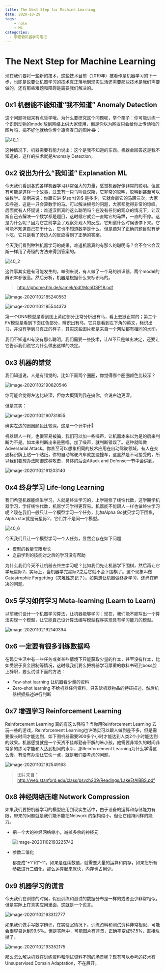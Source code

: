 ```yaml
---
title: The Next Step for Machine Learning
date: 2020-10-29
tags: 
	- note
	- ML
categories:
  - 李宏毅机器学习笔记
---
```


# The Next Step for Machine Learning

现在我们要将一些新的技术，这些技术目前（2019年）被看作是机器学习的下一步，也即是说要让机器学习的技术真正落地到现实生活还需要那些技术是我们需要做的，还有那些难题和障碍是需要我们解决的。



## 0x1 机器能不能知道“我不知道” Anomaly Detection

这个问题听起来有点哲学哦，为什么要研究这个问题呢，举个栗子：你可能训练一个识别动物的model放到网络上供大家使用，但是你以为网友只会给你上传动物的图片吗，搞不好他就给你传个凉宫春日的图片😂：

![40_1](images/chapter40_1.png)

这种情况下，机器需要有能力说出：这个是我不知道的东西。机器会回答这是我不知道的，这样的技术就是Anomaly Detection。



## 0x2 说出为什么“我知道” Explanation ML

今天我们看到各式各样机器学习非常强大的力量，感觉机器好像非常的聪明。但这有可能是这样一个故事，过去有一只马叫做汉斯，它非常的聪明，聪明到甚至可以做数学。举例来说：你跟它讲 $\sqrt{9}$ 是多少，它就会敲它的马蹄三次，大家欢呼道，这是一只会算数学的马。可以解决根号的问题，大家都觉得非常的惊叹。后面就有人怀疑说：难道汉斯真的这么聪明吗？在没有任何的观众的情况下，让汉斯自己去解决一个数学都是题目，这时候它就会一直踏它的马蹄，一直的不停。这是为什么呢？因为它之前学会了观察旁观人的反应，它知道什么时候该停下来。它可能不知道自己在干什么，它也不知道数学是什么，但是踏对了正确的题目就有萝卜吃，它只是看了旁边人的反应得到了正确的答案。

今天我们看到种种机器学习的成果，难道机器真的有那么的聪明吗？会不会它会汉斯一样用了奇怪的方法来得到答案的。

![40_2](images/chapter40_2.png)

这件事其实是有可能发生的，举例来说，有人做了一个马的辨识器，两个model的辨识率都很高。然后分析，机器是根据什么来标识马的。

> http://iphome.hhi.de/samek/pdf/MonDSP18.pdf

![image-20201102185240553](images/image-20201102185240553.png)

![image-20201102185544373](images/image-20201102185544373.png)

第一个DNN模型是看到图上黄红部分正常分析出有马，看上去挺正常的；第二个FV模型是看到下面红色部分，辨识出有马，它只是看到左下角的英文，标识出马，并没有学到马真正的样子，其实这些图片都是来自一个网站都有相同的水印。

我们不知道AI有没有那么聪明，我们需要一些技术，让AI不只是做出决定，还要让它告诉我们说它为什么做出这样的决定。



## 0x3 机器的错觉 

我们知道说，人是有错觉的，比如下面两个圈圈，你觉得哪个圈圈颜色比较深？

![image-20201102190820546](images/image-20201102190820546.png)

你可能会觉得左边比较深，但你大概猜到我在搞你，会说右边更深。

但是其实：

![image-20201102190731855](images/image-20201102190731855.png)

确实左边的圈圈颜色比较深，这是一个计中计🤣

机器跟人一样，也很容易被骗，我们可以加一些噪声，让机器本来以为是的后来判断为不是。如本来判断出来是熊喵，加了噪声，就判断错误了。这种就叫做 Adversarial Attack。你甚至可以想象相同的技术应用在自动驾驶领域，有人在交通标识牌上贴一个贴纸，你的自动驾驶汽车就加速撞车，这显然是不可接受的，所以我们要想办法防御这种攻击，具体的后面Attack and Defense一节中会讲到。

![image-20201102191203140](images/image-20201102191203140.png)



## 0x4 终身学习 Life-long Learning

我们希望机器能终生学习。人就是终生学习的，上学期修了线性代数，这学期学机器学习，学好线性代数，机器学习学得更容易。机器能不能跟人一样也做终生学习呢？现在我们一般只让一个模型学习一个任务，比如Alpha Go就只学习下围棋，Alpha star就是玩星际2，它们并不是同一个模型。

![40_6](images/chapter40_6.png)

今天我们只让一个模型学习一个人任务，显然会存在如下问题

- 模型的数量无限增长
- 之前学到的技能对之后的学习没有帮助

为什么我们今天不让机器去终生学习呢？比如我们先让机器学下围棋，然后再让它学玩星际2，实际上，当机器学完星际2之后它就不会下围棋了。这个现象叫做Catastrophic Forgetting（灾难性忘记？）。如果想让机器做终身学习，还尚在解决的问题。



## 0x5 学习如何学习 Meta-learning (Learn to Learn)

以前我们设计一个机器学习算法，让机器能够学习；现在，我们能不能写出一个算法实现一个模型，让它能自己设计算法编写模型程序实现具有学习能力的模型。

![image-20201102192140394](images/image-20201102192140394.png)



## 0x6 一定要有很多训练数据吗

在现实生活中有一些任务或者某些情境下只能获取少量的样本，甚至没有样本，比如受限于资金限制等情况，这时候我们要么把机器学习厚重的教科书砸到boss脸上辞职，要么试试下面的方法：

- Few-shot learning 让机器看少量的资料
- Zero-shot learning 不给机器任何资料，只告诉机器物品的特征描述，然后机器根据描述进行判断



## 0x7 增强学习 Reinforcement Learning 

Reinforcement Learning 真的有这么强吗？当你用Reinforcement Learning 去玩一些的游戏，Reinforcement Learning也许确实可以跟人做到差不多，但是需要很长时间才能达到，如下图机器需要900多个小时才能达到人类2个小时能达到的效果。机器感觉就是一个天资不佳却勤奋不解的笨小孩，他需要非常久的时间非常多的练习才能和人达到相同的水平，那Reinforcement Learning为什么学得这么慢，有没有办法让它快一点，就是我们要考虑的问题。

![image-20201102192549163](images/image-20201102192549163.png)

> 图片来自：http://web.stanford.edu/class/psych209/Readings/LakeEtAlBBS.pdf



## 0x8 神经网络压缩 Network Compression

如果我们要把机器学习的模型应用到现实生活中，由于设备的运算和存储能力有限，带来的问题就是我们能不能把Network 的架构缩小，但让它维持同样的能力。

- 把一个大的神经网络缩小，减掉多余的神经元

  ![image-20201102193225742](images/image-20201102193225742.png)

- 参数二值化

  都变成“+1”和“-1”。如果是连续数值，就需要大量的运算和内存，如果把所有参数进行二值化，那么运算起来就快，内存也占用少。



## 0x9 机器学习的谎言

今天我们在训练的时候，假设训练和测试的数据分布是一样的或者至少非常相似，但是实际上在真实应用里面，这就是一个谎言。

![image-20201102193312777](images/image-20201102193312777.png)



如果我们做手写数字辨识，在实验室情况下，训练资料和测试资料非常相似，可能会很容易达到99.5%。但是实际中，可能图片有背景，正确率变成57.5%，直接烂掉了。

![image-20201102193352175](images/image-20201102193352175.png)

那么怎么解决机器在训练资料和测试资料不同的场景呢？现有可以参考的技术有Unsupervised Domain Adaptation，不在展开。

